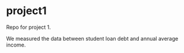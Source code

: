 # project1
Repo for project 1.

We measured the data between student loan debt and annual average income.
